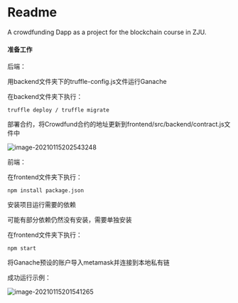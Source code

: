# Readme

A crowdfunding Dapp as a project for the blockchain course in ZJU.



#### 准备工作

后端：

用backend文件夹下的truffle-config.js文件运行Ganache

在backend文件夹下执行：

```
truffle deploy / truffle migrate
```

部署合约，将Crowdfund合约的地址更新到frontend/src/backend/contract.js文件中

![image-20210115202543248](C:\Users\PumpKin\AppData\Roaming\Typora\typora-user-images\image-20210115202543248.png)





前端：

在frontend文件夹下执行：

```shell
npm install package.json
```

安装项目运行需要的依赖

可能有部分依赖仍然没有安装，需要单独安装

在frontend文件夹下执行：

```shell
npm start
```



将Ganache预设的账户导入metamask并连接到本地私有链



成功运行示例：

![image-20210115201541265](C:\Users\PumpKin\AppData\Roaming\Typora\typora-user-images\image-20210115201541265.png)